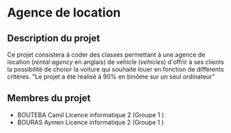 # Agence de location

## Description du projet

Ce projet consistera à coder des classes permettant à une agence de location (*rental agency* en anglais)
de vehicle (*vehicles*) d'offrir à ses clients la possibilité de choisir la voiture qui souhaite louer
en fonction de différents critères.
"Le projet a été réalisé à 90% en binôme sur un seul ordinateur"

## Membres du projet

- BOUTEBA Camil Licence informatique 2 (Groupe 1 )
- BOURAS Aymen Licence informatique 2 (Groupe 1 )

